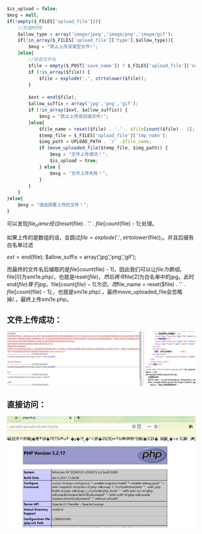 

```javascript
$is_upload = false;
$msg = null;
if(!empty($_FILES['upload_file'])){
    //检查MIME
    $allow_type = array('image/jpeg','image/png','image/gif');
    if(!in_array($_FILES['upload_file']['type'],$allow_type)){
        $msg = "禁止上传该类型文件!";
    }else{
        //检查文件名
        $file = empty($_POST['save_name']) ? $_FILES['upload_file']['name'] : $_POST['save_name'];
        if (!is_array($file)) {
            $file = explode('.', strtolower($file));
        }

        $ext = end($file);
        $allow_suffix = array('jpg','png','gif');
        if (!in_array($ext, $allow_suffix)) {
            $msg = "禁止上传该后缀文件!";
        }else{
            $file_name = reset($file) . '.' . $file[count($file) - 1];
            $temp_file = $_FILES['upload_file']['tmp_name'];
            $img_path = UPLOAD_PATH . '/' .$file_name;
            if (move_uploaded_file($temp_file, $img_path)) {
                $msg = "文件上传成功！";
                $is_upload = true;
            } else {
                $msg = "文件上传失败！";
            }
        }
    }
}else{
    $msg = "请选择要上传的文件！";
}
```

可以发现$file_name经过reset($file) . '.' . $file[count($file) - 1];处理。

如果上传的是数组的话，会跳过$file = explode('.', strtolower($file));。并且后缀有白名单过滤

$ext = end($file);
$allow_suffix = array('jpg','png','gif');


而最终的文件名后缀取的是$file[count($file) - 1]，因此我们可以让$file为数组。$file[0]为smi1e.php/，也就是reset($file)，然后再令$file[2]为白名单中的jpg。此时end($file)等于jpg，$file[count($file) - 1]为空。而 $file_name = reset($file) . '.' . $file[count($file) - 1];，也就是smi1e.php/.，最终move_uploaded_file会忽略掉/.，最终上传smi1e.php。



## 文件上传成功：

![](images/BADB0EAA996F4022859F616ECF28F893clipboard.png)

## 直接访问：

![](images/CF0F2C3DF17D4125BEB4283C0E9E07ECclipboard.png)


